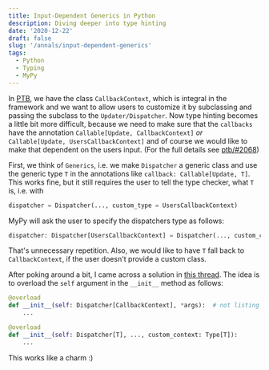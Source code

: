 ```yaml
---
title: Input-Dependent Generics in Python
description: Diving deeper into type hinting
date: '2020-12-22'
draft: false
slug: '/annals/input-dependent-generics'
tags:
  - Python
  - Typing
  - MyPy
---
```


In [PTB](https://github.com/python-telegram-bot/python-telegram-bot), we have the class `CallbackContext`, which is integral in the framework and we want to allow users to customize it by subclassing and passing the subclass to the `Updater/Dispatcher`. Now type hinting becomes a little bit more difficult, because we need to make sure that the `callbacks` have the annotation `Callable[Update, CallbackContext]` _or_ `Callable[Update, UsersCallbackContext]` and of course we would like to make that dependent on the users input. (For the full details see [ptb/#2068](https://github.com/python-telegram-bot/python-telegram-bot/issues/2068))

First, we think of `Generics`, i.e. we make `Dispatcher` a generic class and use the generic type `T` in the annotations like `callback: Callable[Update, T]`. This works fine, but it still requires the user to tell the type checker, what `T` is, i.e. with

```python
dispatcher = Dispatcher(..., custom_type = UsersCallbackContext)
```

MyPy will ask the user to specify the dispatchers type as follows:

```python
dispatcher: Dispatcher[UsersCallbackContext] = Dispatcher(..., custom_context = UsersCallbackContext)
```

That's unnecessary repetition. Also, we would like to have `T` fall back to `CallbackContext`, if the user doesn't provide a custom class.

After poking around a bit, I came across a solution in [this thread](https://github.com/python/mypy/issues/4236#issuecomment-521628880). The idea is to overload the `self` argument in the `__init__` method as follows:

```python
@overload
def __init__(self: Dispatcher[CallbackContext], *args):  # not listing optional arguments!
    ...

@overload
def __init__(self: Dispatcher[T], ..., custom_context: Type[T]):
    ...
```

This works like a charm :)

